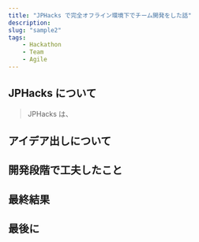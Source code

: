 ```yaml
---
title: "JPHacks で完全オフライン環境下でチーム開発をした話"
description: 
slug: "sample2"
tags: 
    - Hackathon
    - Team
    - Agile
---
```


## JPHacks について

> JPHacks は、

## アイデア出しについて
## 開発段階で工夫したこと
## 最終結果
## 最後に
 
